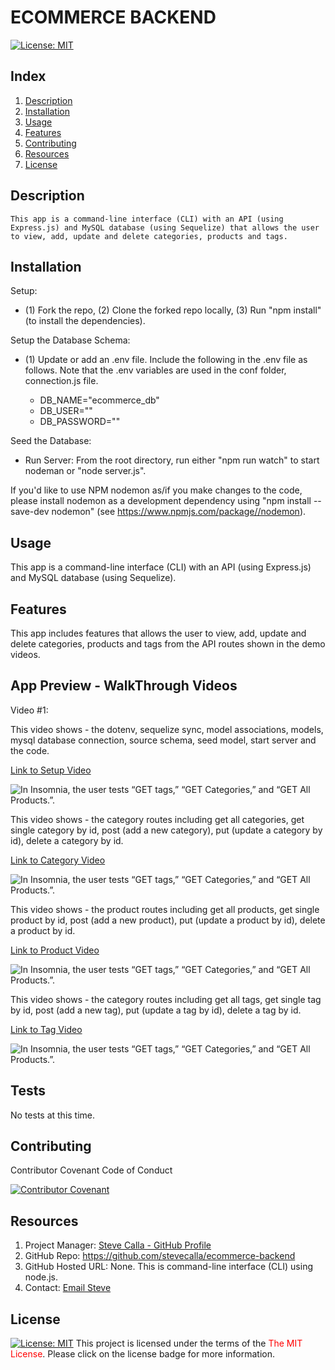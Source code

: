 # ECOMMERCE BACKEND
[![License:  MIT](https://img.shields.io/badge/License-MIT-yellow.svg)](https://opensource.org/licenses/MIT)

## Index

1. [Description](#description)
2. [Installation](#installation)
3. [Usage](#usage)
4. [Features](#features)
5. [Contributing](#contributing)
6. [Resources](#resources)
7. [License](#license)

## Description

```
This app is a command-line interface (CLI) with an API (using Express.js) and MySQL database (using Sequelize) that allows the user to view, add, update and delete categories, products and tags.

```
## Installation

Setup: 
- (1) Fork the repo, (2) Clone the forked repo locally, (3) Run "npm install" (to install the dependencies).

Setup the Database Schema: 
- (1) Update or add an .env file. Include the following in the .env file as follows. Note that the .env variables are used in the conf folder, connection.js file.

  * DB_NAME="ecommerce_db"
  * DB_USER="<mySQL user name>"
  * DB_PASSWORD="<mySQL user password>"

Seed the Database: 
- Run Server: From the root directory, run either "npm run watch" to start nodeman or "node server.js".

If you'd like to use NPM nodemon as/if you make changes to the code, please install nodemon as a development dependency using "npm install --save-dev nodemon" (see https://www.npmjs.com/package//nodemon). 

## Usage

This app is a command-line interface (CLI) with an API (using Express.js) and MySQL database (using Sequelize).

## Features

This app includes features that allows the user to view, add, update and delete categories, products and tags from the API routes shown in the demo videos.
<!-- 
1. TBD
2. TBD
3. TBD
-->
<!-- ## Future Enhancements

This app can be enhanced by (a) using/adding dates such as created at, updated at, deleted at to track information by time, (b) add soft and hard delete options so users can recover changes if necessary, (c) add the ability to manage middle names, (d) add more fields for employees or roles such as employee salary, date of birth, social security number (secured in some manner), email address, position start date and more, (e) add ka secure password for the mysql database connection, and (f) add additional testing. -->
<!-- 
1. TBD
2. TBD
3. TBD
-->

## App Preview - WalkThrough Videos

Video #1: 

This video shows - the dotenv, sequelize sync, model associations, models, mysql database connection, source schema, seed model, start server and the code.

[Link to Setup Video](https://www.youtube.com/watch?v=zZlf6Svef_c)

![In Insomnia, the user tests “GET tags,” “GET Categories,” and “GET All Products.”.](./assets/images/api-video-v1.gif)

This video shows - the category routes including get all categories, get single category by id, post (add a new category), put (update a category by id), delete a category by id.

[Link to Category Video](https://www.youtube.com/watch?v=slAFeFB_kok)

![In Insomnia, the user tests “GET tags,” “GET Categories,” and “GET All Products.”.](./assets/images/category-routes.gif)

This video shows - the product routes including get all products, get single product by id, post (add a new product), put (update a product by id), delete a product by id.

[Link to Product Video](https://www.youtube.com/watch?v=ink0QcryLE8)

![In Insomnia, the user tests “GET tags,” “GET Categories,” and “GET All Products.”.](./assets/images/product-routes.gif)

This video shows - the category routes including get all tags, get single tag by id, post (add a new tag), put (update a tag by id), delete a tag by id.

[Link to Tag Video](https://www.youtube.com/watch?v=e1VP_5mltbc)

![In Insomnia, the user tests “GET tags,” “GET Categories,” and “GET All Products.”.](./assets/images/tag-routes.gif)


## Tests

No tests at this time.

## Contributing

Contributor Covenant Code of Conduct

[![Contributor Covenant](https://img.shields.io/badge/Contributor%20Covenant-2.1-4baaaa.svg)](https://www.contributor-covenant.org/version/2/1/code_of_conduct/code_of_conduct.md)

<!-- DELETE THIS SECTION FOR THE FINAL README. For more information on example contribution guidelines please see the links below.

1. Contributor Convent: [Information](https://www.contributor-covenant.org/)
2. Contributor Covenant Code of Conduct: [Markdown File](hhttps://www.contributor-covenant.org/version/2/1/code_of_conduct/code_of_conduct.md)
-->

## Resources

1. Project Manager: [Steve Calla - GitHub Profile](https://github.com/stevecalla)
2. GitHub Repo: <https://github.com/stevecalla/ecommerce-backend>
3. GitHub Hosted URL: None. This is command-line interface (CLI) using node.js.
4. Contact: [Email Steve](mailto:callasteven@gmail.com)

## License 

[![License:  MIT](https://img.shields.io/badge/License-MIT-yellow.svg)](https://opensource.org/licenses/MIT)
This project is licensed under the terms of the <span style="color:red">The MIT License</span>. Please click on the license badge for more information.

<!-- DELETE THIS SECTION FOR THE FINAL README. Per Github, you are under no obligation to choose a license. However, without a license, the default copyright laws apply, meaning that you retain all rights to your source code and no one may reproduce, distribute, or create derivative works from your work. If you're creating an open source project, we strongly encourage you to include an open source license. The Open Source Guide provides additional guidance on choosing the correct license for your project. SEE THE FOLLOWING LINKS FOR MORE INFORMATION:

1. GitHub: [Licensing a repository](https://docs.github.com/en/repositories/managing-your-repositorys-settings-and-features/customizing-your-repository/licensing-a-repository)
2. Open Source Guide: [To Choose A License](https://choosealicense.com/)
-->

<!-- OTHER SECTIONS IF YOU LIKE
## Technologies

1. HTML
2. CSS
3. JavaScript
4. GitHub (website hosting and source code management)
5. TBD
6. TBD

### 3rd Party Application Programming Interfaces

1. [TBD](https://TBD)
2. [TBD](https://TBD)
3. [TBD](https://TBD)

### Dependencies

1. [VS Code Live Server](https://ritwickdey.github.io/vscode-live-server/)

## Collaborators

1. FIRST & LAST NAME: [Github LINK](https://github.com/<Github user name>/)
2. FIRST & LAST NAME: [Github LINK](https://github.com/<Github user name>/)
3. FIRST & LAST NAME: [Github LINK](https://github.com/<Github user name>/)

## Resources

1. GitHub Repo: <https://github.com/tbd/tbd>
2. GitHub Hosted URL: <https://tbd.tbd.com/tbd>
-->
